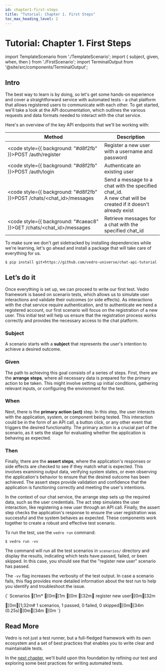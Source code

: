 ```yaml
---
id: chapter1-first-steps
title: "Tutorial: Chapter 1. First Steps"
toc_max_heading_level: 2
---
```

# Tutorial: Chapter 1. First Steps

import TemplateScenario from './TemplateScenario';
import { subject, given, when, then } from './FirstScenario';
import TerminalOutput from '@site/src/components/TerminalOutput';

## Intro

The best way to learn is by doing, so let's get some hands-on experience and cover a straightforward service with automated tests - a chat platform that allows registered users to communicate with each other. To get started, we'll take a look at the API documentation, which outlines the various requests and data formats needed to interact with the chat service.

Here's an overview of the key API endpoints that we'll be working with:

| Method      | Description |
| ----------- | ----------- |
| <code style={{ background: "#d8f2fb" }}>POST /auth/register</code>            | Register a new user with a username and password                                                                  |
| <code style={{ background: "#d8f2fb" }}>POST /auth/login</code>               | Authenticate an existing user                                                                                     |
| <code style={{ background: "#d8f2fb" }}>POST /chats/<chat_id>/messages</code> | Send a message to a chat with the specified chat_id. <br/> A new chat will be created if it doesn't already exist |
| <code style={{ background: "#caeac8" }}>GET /chats/<chat_id>/messages</code>  | Retrieve messages for a chat with the specified chat_id                                                           |

To make sure we don't get sidetracked by installing dependencies while we're learning, let's go ahead and install a package that will take care of everything for us.

```shell
$ pip install git+https://github.com/vedro-universe/chat-api-tutorial
```

## Let’s do it

Once everything is set up, we can proceed to write our first test. Vedro framework is based on scenario tests, which allows us to simulate user interactions and validate their outcomes (or side effects). As interactions with the chat service require authentication, and to authenticate we need a registered account, our first scenario will focus on the registration of a new user. This initial test will help us ensure that the registration process works correctly and provides the necessary access to the chat platform.

### Subject

A scenario starts with a **subject** that represents the user's intention to achieve a desired outcome.

<TemplateScenario block={subject} />

### Given

The path to achieving this goal consists of a series of steps. First, there are the **arrange steps**, where all necessary data is prepared for the primary action to be taken. This might involve setting up initial conditions, gathering relevant inputs, or configuring the environment for the test.

<TemplateScenario block={given} />

### When

Next, there is the **primary action (act)** step. In this step, the user interacts with the application, system, or component being tested. This interaction could be in the form of an API call, a button click, or any other event that triggers the desired functionality. The primary action is a crucial part of the scenario, as it sets the stage for evaluating whether the application is behaving as expected.

<TemplateScenario block={when} />

### Then

Finally, there are the **assert steps**, where the application's responses or side effects are checked to see if they match what is expected. This involves examining output data, verifying system states, or even observing the application's behavior to ensure that the desired outcome has been achieved. The assert steps provide validation and confidence that the application is functioning correctly and meeting the user's intentions.

<TemplateScenario block={then} />

In the context of our chat service, the arrange step sets up the required data, such as the user credentials. The act step simulates the user interaction, like registering a new user through an API call. Finally, the assert step checks the application's response to ensure the user registration was successful and the system behaves as expected. These components work together to create a robust and effective test scenario.

To run the test, use the `vedro run` command:
```shell
$ vedro run -vv
```

The command will run all the test scenarios in `scenarios/` directory and display the results, indicating which tests have passed, failed, or been skipped. In this case, you should see that the "register new user" scenario has passed.

The `-vv` flag increases the verbosity of the test output. In case a scenario fails, this flag provides more detailed information about the test run to help you identify and troubleshoot the issue.

<TerminalOutput>
{`
Scenarios
[1m* [0m[1m
[0m [32m✔ register new user[0m[32m
 
[0m[1;32m# 1 scenarios, 1 passed, 0 failed, 0 skipped[0m[34m (0.25s)[0m[34m
[0m
`}
</TerminalOutput>

## Read More

Vedro is not just a test runner, but a full-fledged framework with its own ecosystem and a set of best practices that enables you to write clear and maintainable tests.

In the [next chapter](./chapter2.md), we'll build upon this foundation by refining our test and exploring some best practices for writing automated tests.
